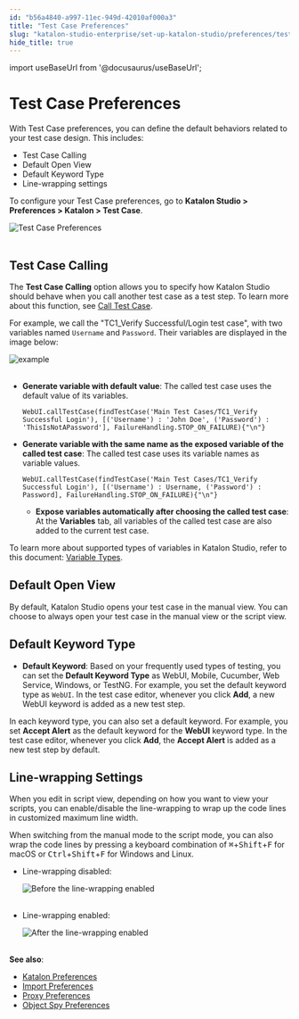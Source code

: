 ```yaml
---
id: "b56a4840-a997-11ec-949d-42010af000a3"
title: "Test Case Preferences"
slug: "katalon-studio-enterprise/set-up-katalon-studio/preferences/test-case-preferences"
hide_title: true
---
```

import useBaseUrl from '@docusaurus/useBaseUrl';

    

# <a id="id" class="anchor_top_offset"/><a id="ariaid-title1" class="anchor_top_offset"/>Test Case Preferences

    
      
<p xmlns="http://www.w3.org/1999/xhtml" className="p">With Test Case preferences, you can define the default behaviors   related to your test case design. This includes:</p> 
      
<ul xmlns="http://www.w3.org/1999/xhtml" className="ul">   <li className="li">Test Case Calling</li>   <li className="li">Default Open View</li>   <li className="li">Default Keyword Type</li>   <li className="li">Line-wrapping settings</li> </ul> 
      
<p xmlns="http://www.w3.org/1999/xhtml" className="p">To configure your Test Case preferences, go to <strong className="ph b">Katalon     Studio &gt; Preferences &gt; Katalon &gt; Test Case</strong>.</p> 
      
<p xmlns="http://www.w3.org/1999/xhtml" className="p">   <img className="image" src={useBaseUrl("https://github.com/katalon-studio/docs-images/raw/master/katalon-studio/docs/test-case-preferences/test-case-preferences.png")} alt="Test Case Preferences" /><br /><br /> </p> 
    
  

## <a id="id_1" class="anchor_top_offset"/>Test Case Calling

<p xmlns="http://www.w3.org/1999/xhtml" className="p">The <strong className="ph b">Test Case Calling</strong> option allows you to   specify how Katalon Studio should behave when you call another test   case as a test step. To learn more about this function, see <a className="xref j-external-link" href="https://docs.katalon.com/katalon-studio/docs/call-test-case.html" target="_blank">Call     Test Case</a>.</p> 
<p xmlns="http://www.w3.org/1999/xhtml" className="p">For example, we call the "TC1_Verify Successful/Login test case", with two variables named   <code className="ph codeph">Username</code> and <code className="ph codeph">Password</code>. Their variables   are displayed in the image below:</p> 
<p xmlns="http://www.w3.org/1999/xhtml" className="p">   <img className="image" src={useBaseUrl("https://github.com/katalon-studio/docs-images/raw/a5d0eb256e48bbfb94008ade2ddd43fd9856ede9/katalon-studio/docs/test-case-preferences/calling-example.png")} alt="example" /><br /><br /> </p> 
<ul xmlns="http://www.w3.org/1999/xhtml" className="ul"><li className="li">     <p className="p">       <strong className="ph b">Generate variable with default value</strong>: The       called test case uses the default value of its variables.</p>     <pre className="pre codeblock"><code>WebUI.callTestCase(findTestCase('Main Test Cases/TC1_Verify Successful Login'), [('Username') : 'John Doe', ('Password') : 'ThisIsNotAPassword'], FailureHandling.STOP_ON_FAILURE){"\n"}</code></pre>   </li><li className="li">     <p className="p">       <strong className="ph b">Generate variable with the same name as the exposed         variable of the called test case</strong>: The called test case       uses its variable names as variable values.</p>     <pre className="pre codeblock"><code>WebUI.callTestCase(findTestCase('Main Test Cases/TC1_Verify Successful Login'), [('Username') : Username, ('Password') : Password], FailureHandling.STOP_ON_FAILURE){"\n"}</code></pre>     <ul className="ul"><li className="li">         <strong className="ph b">Expose variables automatically after choosing the           called test case</strong>: At the <strong className="ph b">Variables</strong> tab,         all variables of the called test case are also added to the current         test case.</li></ul>   </li></ul> 
<p xmlns="http://www.w3.org/1999/xhtml" className="p">To learn more about supported types of variables in Katalon   Studio, refer to this document: <a className="xref j-external-link" href="https://docs.katalon.com/katalon-studio/docs/variable-types.html#test-case-variables" target="_blank">Variable     Types</a>.</p> 
    

## <a id="id_2" class="anchor_top_offset"/>Default Open View

    
      
<p xmlns="http://www.w3.org/1999/xhtml" className="p">By default, Katalon Studio opens your test case in the manual   view. You can choose to always open your test case in the manual   view or the script view.</p> 
    
  
    

## <a id="id_3" class="anchor_top_offset"/>Default Keyword Type

    
      
<ul xmlns="http://www.w3.org/1999/xhtml" className="ul">   <li className="li">     <strong className="ph b">Default Keyword</strong>: Based on your frequently used     types of testing, you can set the <strong className="ph b">Default Keyword       Type</strong> as WebUI, Mobile, Cucumber, Web Service, Windows, or     TestNG. For example, you set the default keyword type as     <code className="ph codeph">WebUI</code>. In the test case editor, whenever you click     <strong className="ph b">Add</strong>, a new WebUI keyword is added as a new test     step.</li> </ul> 
      
<p xmlns="http://www.w3.org/1999/xhtml" className="p">In each keyword type, you can also set a default keyword. For   example, you set <strong className="ph b">Accept Alert</strong> as the default   keyword for the <strong className="ph b">WebUI</strong> keyword type. In the test   case editor, whenever you click <strong className="ph b">Add</strong>, the   <strong className="ph b">Accept Alert</strong> is added as a new test step by   default.</p> 
    
  

## <a id="id_4" class="anchor_top_offset"/>Line-wrapping Settings

<p xmlns="http://www.w3.org/1999/xhtml" className="p">When you edit in script view, depending on how you want to view   your scripts, you can enable/disable the line-wrapping to wrap up   the code lines in customized maximum line width.</p> 
<p xmlns="http://www.w3.org/1999/xhtml" className="p">When switching from the manual mode to the script mode, you can   also wrap the code lines by pressing a keyboard combination of   <kbd className="ph userinput">⌘</kbd>+<kbd className="ph userinput">Shift</kbd>+<kbd className="ph userinput">F</kbd> for macOS or   <kbd className="ph userinput">Ctrl</kbd>+<kbd className="ph userinput">Shift</kbd>+<kbd className="ph userinput">F</kbd> for Windows and Linux.</p> 
<ul xmlns="http://www.w3.org/1999/xhtml" className="ul"><li className="li">     <p className="p">Line-wrapping disabled:</p>     <p className="p">       <img className="image" src={useBaseUrl("https://github.com/katalon-studio/docs-images/raw/master/katalon-studio/docs/test-case-preferences/wrap.png")} alt="Before the line-wrapping enabled" /><br /><br />     </p>   </li><li className="li">     <p className="p">Line-wrapping enabled:</p>     <p className="p">       <img className="image" src={useBaseUrl("https://github.com/katalon-studio/docs-images/raw/master/katalon-studio/docs/test-case-preferences/wrapped.png")} alt="After the line-wrapping enabled" /><br /><br />     </p>   </li></ul> 
<p xmlns="http://www.w3.org/1999/xhtml" className="p">   <strong className="ph b">See also</strong>:</p> 
<ul xmlns="http://www.w3.org/1999/xhtml" className="ul"><li className="li">     <a className="xref j-external-link" href="https://docs.katalon.com/katalon-studio/docs/katalon-studio-preferences.html" target="_blank">Katalon       Preferences</a>   </li><li className="li">     <a className="xref j-external-link" href="https://docs.katalon.com/katalon-studio/docs/import-preferences.html" target="_blank">Import       Preferences</a>   </li><li className="li">     <a className="xref j-external-link" href="https://docs.katalon.com/katalon-studio/docs/proxy-preferences.html" target="_blank">Proxy       Preferences</a>   </li><li className="li">     <a className="xref j-external-link" href="https://docs.katalon.com/katalon-studio/docs/object-spy-preferences.html" target="_blank">Object       Spy Preferences</a>   </li></ul> 
